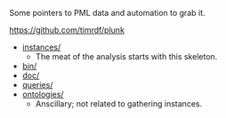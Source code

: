 Some pointers to PML data and automation to grab it.

https://github.com/timrdf/plunk

* [instances/](https://github.com/timrdf/plunk/tree/master/instances)
    * The meat of the analysis starts with this skeleton.
* [bin/](https://github.com/timrdf/plunk/tree/master/bin)
* [doc/](https://github.com/timrdf/plunk/tree/master/doc)
* [queries/](https://github.com/timrdf/plunk/tree/master/queries)
* [ontologies/](https://github.com/timrdf/plunk/tree/master/ontologies)
    * Anscillary; not related to gathering instances.
